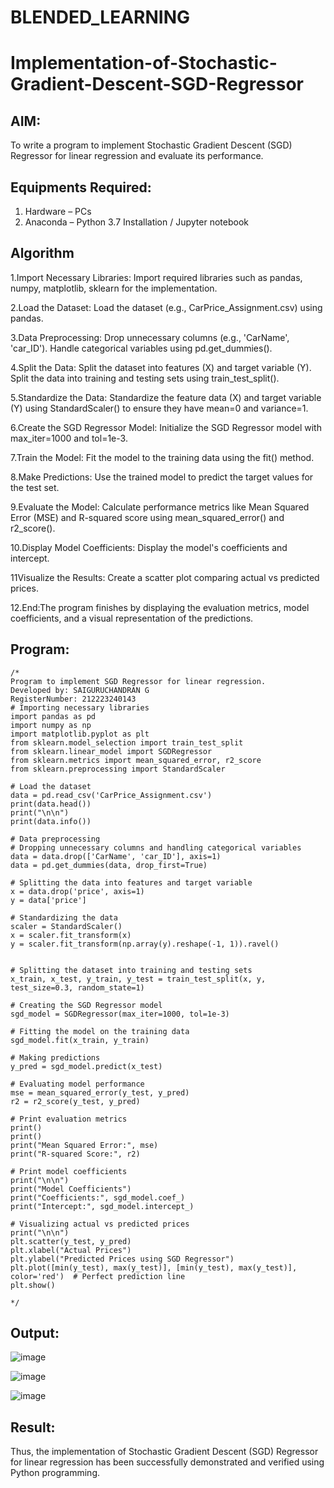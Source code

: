 # BLENDED_LEARNING
# Implementation-of-Stochastic-Gradient-Descent-SGD-Regressor

## AIM:
To write a program to implement Stochastic Gradient Descent (SGD) Regressor for linear regression and evaluate its performance.

## Equipments Required:
1. Hardware – PCs
2. Anaconda – Python 3.7 Installation / Jupyter notebook

## Algorithm

1.Import Necessary Libraries: Import required libraries such as pandas, numpy, matplotlib, sklearn for the implementation.

2.Load the Dataset: Load the dataset (e.g., CarPrice_Assignment.csv) using pandas.

3.Data Preprocessing: Drop unnecessary columns (e.g., 'CarName', 'car_ID'). Handle categorical variables using pd.get_dummies().

4.Split the Data: Split the dataset into features (X) and target variable (Y). Split the data into training and testing sets using train_test_split().

5.Standardize the Data: Standardize the feature data (X) and target variable (Y) using StandardScaler() to ensure they have mean=0 and variance=1.

6.Create the SGD Regressor Model: Initialize the SGD Regressor model with max_iter=1000 and tol=1e-3.

7.Train the Model: Fit the model to the training data using the fit() method.

8.Make Predictions: Use the trained model to predict the target values for the test set.

9.Evaluate the Model: Calculate performance metrics like Mean Squared Error (MSE) and R-squared score using mean_squared_error() and r2_score().

10.Display Model Coefficients: Display the model's coefficients and intercept.

11Visualize the Results: Create a scatter plot comparing actual vs predicted prices.

12.End:The program finishes by displaying the evaluation metrics, model coefficients, and a visual representation of the predictions.

## Program:
```
/*
Program to implement SGD Regressor for linear regression.
Developed by: SAIGURUCHANDRAN G
RegisterNumber: 212223240143
# Importing necessary libraries
import pandas as pd
import numpy as np
import matplotlib.pyplot as plt
from sklearn.model_selection import train_test_split
from sklearn.linear_model import SGDRegressor
from sklearn.metrics import mean_squared_error, r2_score
from sklearn.preprocessing import StandardScaler

# Load the dataset
data = pd.read_csv('CarPrice_Assignment.csv')
print(data.head())
print("\n\n")
print(data.info())

# Data preprocessing
# Dropping unnecessary columns and handling categorical variables
data = data.drop(['CarName', 'car_ID'], axis=1)
data = pd.get_dummies(data, drop_first=True)

# Splitting the data into features and target variable
x = data.drop('price', axis=1)
y = data['price']

# Standardizing the data
scaler = StandardScaler()
x = scaler.fit_transform(x)
y = scaler.fit_transform(np.array(y).reshape(-1, 1)).ravel()


# Splitting the dataset into training and testing sets
x_train, x_test, y_train, y_test = train_test_split(x, y, test_size=0.3, random_state=1)

# Creating the SGD Regressor model
sgd_model = SGDRegressor(max_iter=1000, tol=1e-3)

# Fitting the model on the training data
sgd_model.fit(x_train, y_train)

# Making predictions
y_pred = sgd_model.predict(x_test)

# Evaluating model performance
mse = mean_squared_error(y_test, y_pred)
r2 = r2_score(y_test, y_pred)

# Print evaluation metrics
print()
print()
print("Mean Squared Error:", mse)
print("R-squared Score:", r2)

# Print model coefficients
print("\n\n")
print("Model Coefficients")
print("Coefficients:", sgd_model.coef_)
print("Intercept:", sgd_model.intercept_)

# Visualizing actual vs predicted prices
print("\n\n")
plt.scatter(y_test, y_pred)
plt.xlabel("Actual Prices")
plt.ylabel("Predicted Prices using SGD Regressor")
plt.plot([min(y_test), max(y_test)], [min(y_test), max(y_test)], color='red')  # Perfect prediction line
plt.show()
 
*/
```

## Output:

![image](https://github.com/user-attachments/assets/1654846b-950c-4747-965b-458f3fc8d2ca)

![image](https://github.com/user-attachments/assets/0c0cd89d-0466-4866-9cdf-8f4b9c53bca0)

![image](https://github.com/user-attachments/assets/1259f5f8-9d63-4024-bcf5-6c0d437ca33f)


## Result:
Thus, the implementation of Stochastic Gradient Descent (SGD) Regressor for linear regression has been successfully demonstrated and verified using Python programming.
